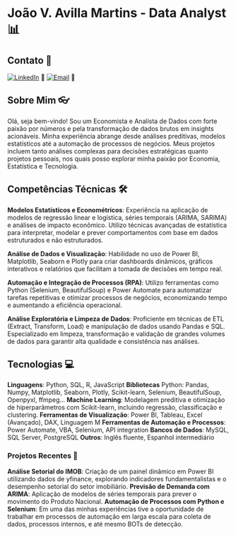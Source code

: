# João V. Avilla Martins - Data Analyst :bar_chart:

## Contato :iphone:
[![LinkedIn](https://img.shields.io/badge/LinkedIn-blue?logo=linkedin)](https://www.linkedin.com/in/joaoavilla) :briefcase:
[![Email](https://img.shields.io/badge/Email-red?logo=gmail)](mailto:jv_avilla2@hotmail.com) :e-mail:

## Sobre Mim :eyeglasses:

Olá, seja bem-vindo! Sou um Economista e Analista de Dados com forte paixão por números e pela transformação de dados brutos em insights acionáveis. Minha experiência abrange desde análises preditivas, modelos estatísticos até a automação de processos de negócios. Meus projetos incluem tanto análises complexas para decisões estratégicas quanto projetos pessoais, nos quais posso explorar minha paixão por Economia, Estatística e Tecnologia.

## Competências Técnicas :hammer_and_wrench:

**Modelos Estatísticos e Econométricos**: Experiência na aplicação de modelos de regressão linear e logística, séries temporais (ARIMA, SARIMA) e análises de impacto econômico. Utilizo técnicas avançadas de estatística para interpretar, modelar e prever comportamentos com base em dados estruturados e não estruturados.

**Análise de Dados e Visualização**: Habilidade no uso de Power BI, Matplotlib, Seaborn e Plotly para criar dashboards dinâmicos, gráficos interativos e relatórios que facilitam a tomada de decisões em tempo real.

**Automação e Integração de Processos (RPA)**: Utilizo ferramentas como Python (Selenium, BeautifulSoup) e Power Automate para automatizar tarefas repetitivas e otimizar processos de negócios, economizando tempo e aumentando a eficiência operacional.

**Análise Exploratória e Limpeza de Dados**: Proficiente em técnicas de ETL (Extract, Transform, Load) e manipulação de dados usando Pandas e SQL. Especializado em limpeza, transformação e validação de grandes volumes de dados para garantir alta qualidade e consistência nas análises.
  
## Tecnologias :computer:

**Linguagens**: Python, SQL, R, JavaScript
**Bibliotecas** Python: Pandas, Numpy, Matplotlib, Seaborn, Plotly, Scikit-learn, Selenium, BeautifulSoup, Openpyxl, ffmpeg...
**Machine Learning**: Modelagem preditiva e otimização de hiperparâmetros com Scikit-learn, incluindo regressão, classificação e clustering.
**Ferramentas de Visualização**: Power BI, Tableau, Excel (Avançado), DAX, Linguagem M
**Ferramentas de Automação e Processos**: Power Automate, VBA, Selenium, API integration
**Bancos de Dados**: MySQL, SQL Server, PostgreSQL
**Outros**: Inglês fluente, Espanhol intermediário

### Projetos Recentes :rocket:
**Análise Setorial do IMOB**: Criação de um painel dinâmico em Power BI utilizando dados de yfinance, explorando indicadores fundamentalistas e o desempenho setorial do setor imobiliário.
**Previsão de Demanda com ARIMA**: Aplicação de modelos de séries temporais para prever o movimento do Produto Nacional. 
**Automação de Processos com Python e Selenium**: Em uma das minhas experiências tive a oportunidade de trabalhar em processos de automação em larga escala para coleta de dados, processos internos, e até mesmo BOTs de detecção.
